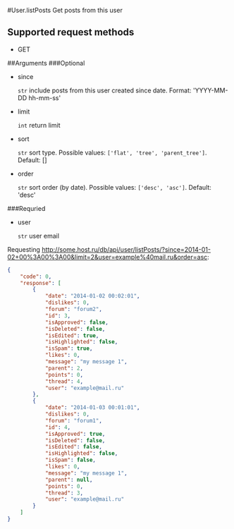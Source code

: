#User.listPosts
Get posts from this user

## Supported request methods 
* GET

##Arguments
###Optional
* since

   ```str``` include posts from this user created since date. Format: 'YYYY-MM-DD hh-mm-ss'
* limit

   ```int``` return limit
* sort
  
   ```str``` sort type. Possible values: ```['flat', 'tree', 'parent_tree']```. Default: []
* order

   ```str``` sort order (by date). Possible values: ```['desc', 'asc']```. Default: 'desc'


###Requried
* user

   ```str``` user email


Requesting http://some.host.ru/db/api/user/listPosts/?since=2014-01-02+00%3A00%3A00&limit=2&user=example%40mail.ru&order=asc:
```json
{
    "code": 0,
    "response": [
        {
            "date": "2014-01-02 00:02:01",
            "dislikes": 0,
            "forum": "forum2",
            "id": 3,
            "isApproved": false,
            "isDeleted": false,
            "isEdited": true,
            "isHighlighted": false,
            "isSpam": true,
            "likes": 0,
            "message": "my message 1",
            "parent": 2,
            "points": 0,
            "thread": 4,
            "user": "example@mail.ru"
        },
        {
            "date": "2014-01-03 00:01:01",
            "dislikes": 0,
            "forum": "forum1",
            "id": 4,
            "isApproved": true,
            "isDeleted": false,
            "isEdited": false,
            "isHighlighted": false,
            "isSpam": false,
            "likes": 0,
            "message": "my message 1",
            "parent": null,
            "points": 0,
            "thread": 3,
            "user": "example@mail.ru"
        }
    ]
}
```
